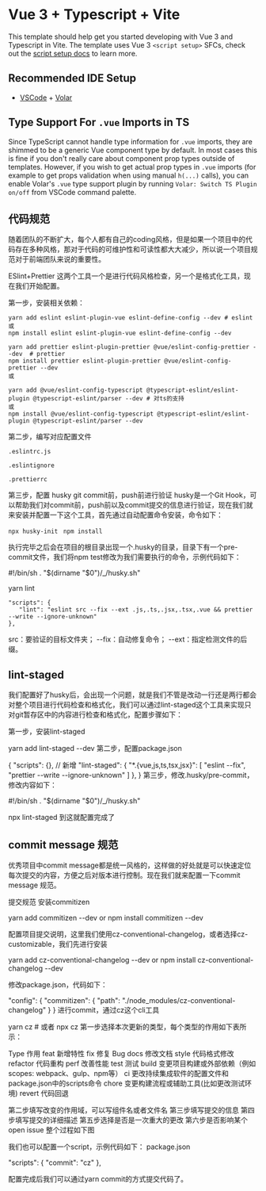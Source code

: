 # Vue 3 + Typescript + Vite

This template should help get you started developing with Vue 3 and Typescript in Vite. The template uses Vue 3 `<script setup>` SFCs, check out the [script setup docs](https://v3.vuejs.org/api/sfc-script-setup.html#sfc-script-setup) to learn more.

## Recommended IDE Setup

- [VSCode](https://code.visualstudio.com/) + [Volar](https://marketplace.visualstudio.com/items?itemName=johnsoncodehk.volar)

## Type Support For `.vue` Imports in TS

Since TypeScript cannot handle type information for `.vue` imports, they are shimmed to be a generic Vue component type by default. In most cases this is fine if you don't really care about component prop types outside of templates. However, if you wish to get actual prop types in `.vue` imports (for example to get props validation when using manual `h(...)` calls), you can enable Volar's `.vue` type support plugin by running `Volar: Switch TS Plugin on/off` from VSCode command palette.

## 代码规范

随着团队的不断扩大，每个人都有自己的coding风格，但是如果一个项目中的代码存在多种风格，那对于代码的可维护性和可读性都大大减少，所以说一个项目规范对于前端团队来说的重要性。

ESlint+Prettier
这两个工具一个是进行代码风格检查，另一个是格式化工具，现在我们开始配置。

第一步，安装相关依赖：

``` 
yarn add eslint eslint-plugin-vue eslint-define-config --dev # eslint
或
npm install eslint eslint-plugin-vue eslint-define-config --dev

yarn add prettier eslint-plugin-prettier @vue/eslint-config-prettier --dev  # prettier
npm install prettier eslint-plugin-prettier @vue/eslint-config-prettier --dev
或

yarn add @vue/eslint-config-typescript @typescript-eslint/eslint-plugin @typescript-eslint/parser --dev # 对ts的支持
或
npm install @vue/eslint-config-typescript @typescript-eslint/eslint-plugin @typescript-eslint/parser --dev 

```


第二步，编写对应配置文件

```.eslintrc.js```

```.eslintignore```

```.prettierrc```


第三步，配置 husky git commit前，push前进行验证
husky是一个Git Hook，可以帮助我们对commit前，push前以及commit提交的信息进行验证，现在我们就来安装并配置一下这个工具，首先通过自动配置命令安装，命令如下：

``` npx husky-init  ```
``` npm install   ```



执行完毕之后会在项目的根目录出现一个.husky的目录，目录下有一个pre-commit文件，我们将npm test修改为我们需要执行的命令，示例代码如下：

#!/bin/sh
. "$(dirname "$0")/_/husky.sh"

yarn lint



```
"scripts": {
   "lint": "eslint src --fix --ext .js,.ts,.jsx,.tsx,.vue && prettier --write --ignore-unknown"
},
```

src：要验证的目标文件夹；
--fix：自动修复命令；
--ext：指定检测文件的后缀。


## lint-staged

我们配置好了husky后，会出现一个问题，就是我们不管是改动一行还是两行都会对整个项目进行代码检查和格式化，我们可以通过lint-staged这个工具来实现只对git暂存区中的内容进行检查和格式化，配置步骤如下：

第一步，安装lint-staged

yarn add lint-staged --dev
第二步，配置package.json

{
  "scripts": {},
  // 新增
  "lint-staged": {
    "*.{vue,js,ts,tsx,jsx}": [
      "eslint --fix",
      "prettier --write --ignore-unknown"
    ]
  },
}
第三步，修改.husky/pre-commit，修改内容如下：

#!/bin/sh
. "$(dirname "$0")/_/husky.sh"

npx lint-staged
到这就配置完成了


## commit message 规范

优秀项目中commit message都是统一风格的，这样做的好处就是可以快速定位每次提交的内容，方便之后对版本进行控制。现在我们就来配置一下commit message 规范。

提交规范
安装commitizen

yarn add commitizen --dev
or 
npm install commitizen --dev 

配置项目提交说明，这里我们使用cz-conventional-changelog，或者选择cz-customizable，我们先进行安装

yarn add cz-conventional-changelog --dev
or
npm install cz-conventional-changelog --dev

修改package.json，代码如下：

"config": {
  "commitizen": {
    "path": "./node_modules/cz-conventional-changelog"
  }
}
进行commit，通过cz这个cli工具

yarn cz # 或者 npx cz
第一步选择本次更新的类型，每个类型的作用如下表所示：

Type	作用
feat	新增特性
fix	修复 Bug
docs	修改文档
style	代码格式修改
refactor	代码重构
perf	改善性能
test	测试
build	变更项目构建或外部依赖（例如 scopes: webpack、gulp、npm等）
ci	更改持续集成软件的配置文件和package.json中的scripts命令
chore	变更构建流程或辅助工具(比如更改测试环境)
revert	代码回退


第二步填写改变的作用域，可以写组件名或者文件名 第三步填写提交的信息 第四步填写提交的详细描述 第五步选择是否是一次重大的更改 第六步是否影响某个open issue 整个过程如下图 

我们也可以配置一个script，示例代码如下： package.json

"scripts": {
  "commit": "cz"
},

配置完成后我们可以通过yarn commit的方式提交代码了。